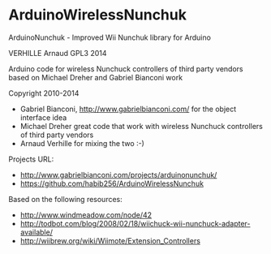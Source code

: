 ArduinoWirelessNunchuk
======================

ArduinoNunchuk - Improved Wii Nunchuk library for Arduino

VERHILLE Arnaud GPL3 2014

Arduino code for wireless Nunchuck controllers of third party vendors based on Michael Dreher and Gabriel Bianconi work

Copyright 2010-2014
 * Gabriel Bianconi, http://www.gabrielbianconi.com/ for the object interface idea
 * Michael Dreher great code that work with wireless Nunchuck controllers of third party vendors
 * Arnaud Verhille for mixing the two :-)

Projects URL:
 * http://www.gabrielbianconi.com/projects/arduinonunchuk/
 * https://github.com/habib256/ArduinoWirelessNunchuk

Based on the following resources:
 *   http://www.windmeadow.com/node/42
 *   http://todbot.com/blog/2008/02/18/wiichuck-wii-nunchuck-adapter-available/
 *   http://wiibrew.org/wiki/Wiimote/Extension_Controllers

